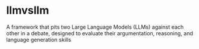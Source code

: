 # llmvsllm
A framework that pits two Large Language Models (LLMs) against each other in a debate, designed to evaluate their argumentation, reasoning, and language generation skills
